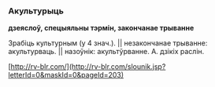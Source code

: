 ### Акультурыць
**дзеяслоў, спецыяльны тэрмін, закончанае трыванне**

Зрабіць культурным (у 4 знач.). || незакончанае трыванне: акультурваць. || назоўнік: акультўрванне. А. дзікіх раслін.

<a rel="author">[http://rv-blr.com/](http://rv-blr.com/slounik.jsp?letterId=0&maskId=0&pageId=203)</a>
